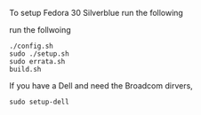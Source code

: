 To setup Fedora 30 Silverblue run the following

run the follwoing

    ./config.sh
    sudo ./setup.sh
    sudo errata.sh
    build.sh

If you have a Dell and need the Broadcom dirvers,

    sudo setup-dell 
